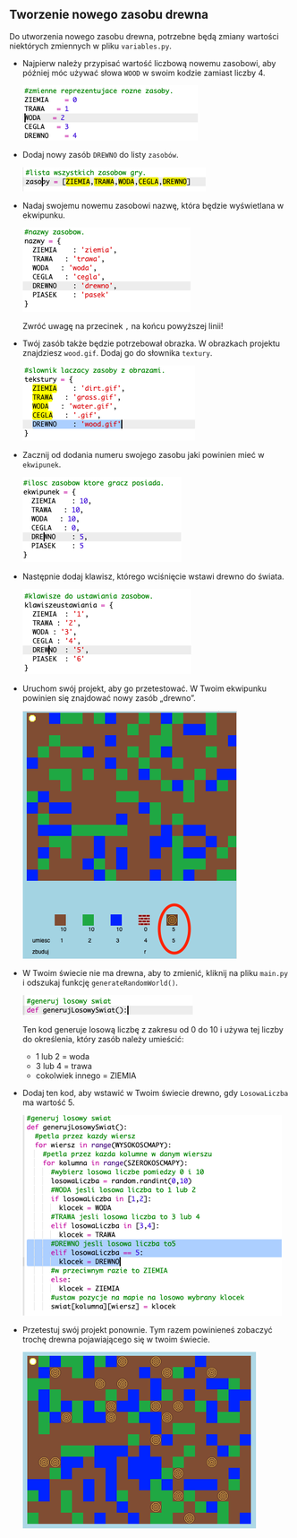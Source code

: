 ## Tworzenie nowego zasobu drewna

Do utworzenia nowego zasobu drewna, potrzebne będą zmiany wartości niektórych zmiennych w pliku `variables.py`.

+ Najpierw należy przypisać wartość liczbową nowemu zasobowi, aby później móc używać słowa `WOOD` w swoim kodzie zamiast liczby 4.
    
    ![zrzut ekranu](images/craft-wood-const.png)

+ Dodaj nowy zasób `DREWNO` do listy `zasobów`.
    
    ![zrzut ekranu](images/craft-wood-resources.png)

+ Nadaj swojemu nowemu zasobowi nazwę, która będzie wyświetlana w ekwipunku.
    
    ![zrzut ekranu](images/craft-wood-name.png)
    
    Zwróć uwagę na przecinek `,` na końcu powyższej linii!

+ Twój zasób także będzie potrzebował obrazka. W obrazkach projektu znajdziesz `wood.gif`. Dodaj go do słownika `textury`.
    
    ![zrzut ekranu](images/craft-wood-texture.png)

+ Zacznij od dodania numeru swojego zasobu jaki powinien mieć w `ekwipunek`.
    
    ![zrzut ekranu](images/craft-wood-inventory.png)

+ Następnie dodaj klawisz, którego wciśnięcie wstawi drewno do świata.
    
    ![zrzut ekranu](images/craft-wood-placekey.png)

+ Uruchom swój projekt, aby go przetestować. W Twoim ekwipunku powinien się znajdować nowy zasób „drewno”.
    
    ![zrzut ekranu](images/craft-wood-test.png)

+ W Twoim świecie nie ma drewna, aby to zmienić, kliknij na pliku `main.py` i odszukaj funkcję `generateRandomWorld()`.
    
    ![zrzut ekranu](images/craft-wood-random1.png)
    
    Ten kod generuje losową liczbę z zakresu od 0 do 10 i używa tej liczby do określenia, który zasób należy umieścić:
    
    + 1 lub 2 = woda
    + 3 lub 4 = trawa
    + cokolwiek innego = ZIEMIA

+ Dodaj ten kod, aby wstawić w Twoim świecie drewno, gdy `LosowaLiczba` ma wartość 5.
    
    ![zrzut ekranu](images/craft-wood-random2.png)

+ Przetestuj swój projekt ponownie. Tym razem powinieneś zobaczyć trochę drewna pojawiającego się w twoim świecie.
    
    ![zrzut ekranu](images/craft-wood-test2.png)